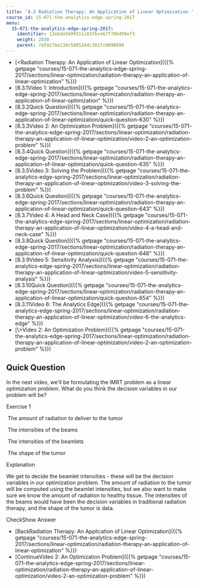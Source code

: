 ```yaml
---
title: '8.3 Radiation Therapy: An Application of Linear Optimization '
course_id: 15-071-the-analytics-edge-spring-2017
menu:
  15-071-the-analytics-edge-spring-2017:
    identifier: 12e6da5699311c837bce67f78b499ef3
    weight: 2830
    parent: 7a59278a134c5085244c381fc6090890
---
```

*   [<Radiation Therapy: An Application of Linear Optimization]({{% getpage "courses/15-071-the-analytics-edge-spring-2017/sections/linear-optimization/radiation-therapy-an-application-of-linear-optimization" %}})
*   [8.3.1Video 1: Introduction]({{% getpage "courses/15-071-the-analytics-edge-spring-2017/sections/linear-optimization/radiation-therapy-an-application-of-linear-optimization" %}})
*   [8.3.2Quick Question]({{% getpage "courses/15-071-the-analytics-edge-spring-2017/sections/linear-optimization/radiation-therapy-an-application-of-linear-optimization/quick-question-630" %}})
*   [8.3.3Video 2: An Optimization Problem]({{% getpage "courses/15-071-the-analytics-edge-spring-2017/sections/linear-optimization/radiation-therapy-an-application-of-linear-optimization/video-2-an-optimization-problem" %}})
*   [8.3.4Quick Question]({{% getpage "courses/15-071-the-analytics-edge-spring-2017/sections/linear-optimization/radiation-therapy-an-application-of-linear-optimization/quick-question-635" %}})
*   [8.3.5Video 3: Solving the Problem]({{% getpage "courses/15-071-the-analytics-edge-spring-2017/sections/linear-optimization/radiation-therapy-an-application-of-linear-optimization/video-3-solving-the-problem" %}})
*   [8.3.6Quick Question]({{% getpage "courses/15-071-the-analytics-edge-spring-2017/sections/linear-optimization/radiation-therapy-an-application-of-linear-optimization/quick-question-643" %}})
*   [8.3.7Video 4: A Head and Neck Case]({{% getpage "courses/15-071-the-analytics-edge-spring-2017/sections/linear-optimization/radiation-therapy-an-application-of-linear-optimization/video-4-a-head-and-neck-case" %}})
*   [8.3.8Quick Question]({{% getpage "courses/15-071-the-analytics-edge-spring-2017/sections/linear-optimization/radiation-therapy-an-application-of-linear-optimization/quick-question-648" %}})
*   [8.3.9Video 5: Sensitivity Analysis]({{% getpage "courses/15-071-the-analytics-edge-spring-2017/sections/linear-optimization/radiation-therapy-an-application-of-linear-optimization/video-5-sensitivity-analysis" %}})
*   [8.3.10Quick Question]({{% getpage "courses/15-071-the-analytics-edge-spring-2017/sections/linear-optimization/radiation-therapy-an-application-of-linear-optimization/quick-question-654" %}})
*   [8.3.11Video 6: The Analytics Edge]({{% getpage "courses/15-071-the-analytics-edge-spring-2017/sections/linear-optimization/radiation-therapy-an-application-of-linear-optimization/video-6-the-analytics-edge" %}})
*   [\\>Video 2: An Optimization Problem]({{% getpage "courses/15-071-the-analytics-edge-spring-2017/sections/linear-optimization/radiation-therapy-an-application-of-linear-optimization/video-2-an-optimization-problem" %}})

Quick Question
--------------

In the next video, we'll be formulating the IMRT problem as a linear optimization problem. What do you think the decision variables in our problem will be?

Exercise 1

&nbsp;The amount of radiation to deliver to the tumor&nbsp;

&nbsp;The intensities of the beams&nbsp;

&nbsp;The intensities of the beamlets&nbsp;

&nbsp;The shape of the tumor&nbsp;

Explanation

We get to decide the beamlet intensities - these will be the decision variables in our optimization problem. The amount of radiation to the tumor will be computed using the beamlet intensities, but we also want to make sure we know the amount of radiation to healthy tissue. The intensities of the beams would have been the decision variables in traditional radiation therapy, and the shape of the tumor is data.

CheckShow Answer

*   [BackRadiation Therapy: An Application of Linear Optimization]({{% getpage "courses/15-071-the-analytics-edge-spring-2017/sections/linear-optimization/radiation-therapy-an-application-of-linear-optimization" %}})
*   [ContinueVideo 2: An Optimization Problem]({{% getpage "courses/15-071-the-analytics-edge-spring-2017/sections/linear-optimization/radiation-therapy-an-application-of-linear-optimization/video-2-an-optimization-problem" %}})